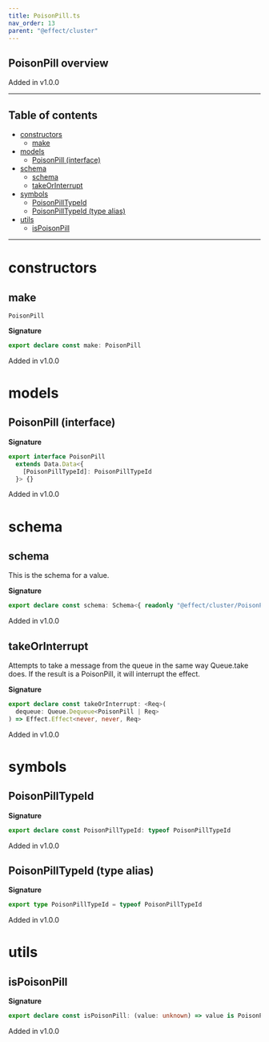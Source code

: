 ```yaml
---
title: PoisonPill.ts
nav_order: 13
parent: "@effect/cluster"
---
```


## PoisonPill overview

Added in v1.0.0

---

<h2 class="text-delta">Table of contents</h2>

- [constructors](#constructors)
  - [make](#make)
- [models](#models)
  - [PoisonPill (interface)](#poisonpill-interface)
- [schema](#schema)
  - [schema](#schema-1)
  - [takeOrInterrupt](#takeorinterrupt)
- [symbols](#symbols)
  - [PoisonPillTypeId](#poisonpilltypeid)
  - [PoisonPillTypeId (type alias)](#poisonpilltypeid-type-alias)
- [utils](#utils)
  - [isPoisonPill](#ispoisonpill)

---

# constructors

## make

`PoisonPill`

**Signature**

```ts
export declare const make: PoisonPill
```

Added in v1.0.0

# models

## PoisonPill (interface)

**Signature**

```ts
export interface PoisonPill
  extends Data.Data<{
    [PoisonPillTypeId]: PoisonPillTypeId
  }> {}
```

Added in v1.0.0

# schema

## schema

This is the schema for a value.

**Signature**

```ts
export declare const schema: Schema<{ readonly "@effect/cluster/PoisonPill": "@effect/cluster/PoisonPill" }, PoisonPill>
```

Added in v1.0.0

## takeOrInterrupt

Attempts to take a message from the queue in the same way Queue.take does.
If the result is a PoisonPill, it will interrupt the effect.

**Signature**

```ts
export declare const takeOrInterrupt: <Req>(
  dequeue: Queue.Dequeue<PoisonPill | Req>
) => Effect.Effect<never, never, Req>
```

Added in v1.0.0

# symbols

## PoisonPillTypeId

**Signature**

```ts
export declare const PoisonPillTypeId: typeof PoisonPillTypeId
```

Added in v1.0.0

## PoisonPillTypeId (type alias)

**Signature**

```ts
export type PoisonPillTypeId = typeof PoisonPillTypeId
```

Added in v1.0.0

# utils

## isPoisonPill

**Signature**

```ts
export declare const isPoisonPill: (value: unknown) => value is PoisonPill
```

Added in v1.0.0

